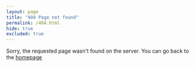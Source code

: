 ```yaml
---
layout: page
title: "404 Page not found"
permalink: /404.html
hide: true
excluded: true
---
```


Sorry, the requested page wasn't found on the server.
You can go back to the [homepage](https://fmorfini.github.io/)